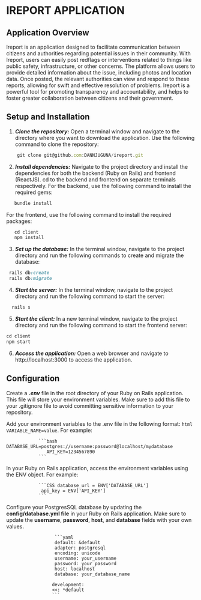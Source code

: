 # IREPORT APPLICATION

## Application Overview

Ireport is an application designed to facilitate communication between citizens and authorities regarding potential issues in their community. With Ireport, users can easily post redflags or interventions related to things like public safety, infrastructure, or other concerns. The platform allows users to provide detailed information about the issue, including photos and location data. Once posted, the relevant authorities can view and respond to these reports, allowing for swift and effective resolution of problems. Ireport is a powerful tool for promoting transparency and accountability, and helps to foster greater collaboration between citizens and their government.

## Setup and Installation

1. ***Clone the repository:*** Open a terminal window and navigate to the directory where you want to download the application. Use the following command to clone the repository:

```javascript 
    git clone git@github.com:DANNJUGUNA/ireport.git
```

2. ***Install dependencies:*** Navigate to the project directory and install the dependencies for both the backend (Ruby on Rails) and frontend (ReactJS).
cd to the backend and frontend on separate terminals respectively.
For the backend, use the following command to install the required gems:

```javascript
   bundle install
   ```
For the frontend, use the following command to install the required packages:

```javascript
   cd client
   npm install
 ```
 3. ***Set up the database:*** In the terminal window, navigate to the project directory and run the following commands to create and migrate the database:

  ```ruby
   rails db:create
   rails db:migrate
   ```
 4. ***Start the server:*** In the terminal window, navigate to the project directory and run the following command to start the server:

 ```ruby
   rails s
 ```
 5. ***Start the client:*** In a new terminal window, navigate to the project directory and run the following command to start the frontend server:
   ```javascript
   cd client
   npm start

   ```
 6. ***Access the application:*** Open a web browser and navigate to http://localhost:3000 to access the application.


 ## Configuration
  
Create a ***.env*** file in the root directory of your Ruby on Rails application. This file will store your environment variables. Make sure to add this file to your .gitignore file to avoid committing sensitive information to your repository.

Add your environment variables to the .env file in the following format: ```html VARIABLE_NAME=value```. For example:

                ```bash DATABASE_URL=postgres://username:password@localhost/mydatabase
                   API_KEY=1234567890
                ```

In your Ruby on Rails application, access the environment variables using the ENV object. For example:

                ```CSS database_url = ENV['DATABASE_URL']
                 api_key = ENV['API_KEY']
                ```

  Configure your PostgresSQL database by updating the **config/database.yml file** in your Ruby on Rails application. Make sure to update the **username**, **password**, **host**, and **database** fields with your own values.

                      ```yaml
                      default: &default
                      adapter: postgresql
                      encoding: unicode
                      username: your_username
                      password: your_password
                      host: localhost
                      database: your_database_name

                     development:
                     <<: *default
                     ```


   